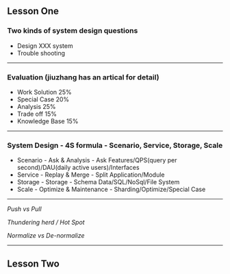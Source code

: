 ## **Lesson One**
### Two kinds of system design questions
 * Design XXX system
 * Trouble shooting
***
### Evaluation (jiuzhang has an artical for detail)
* Work Solution 25%
* Special Case 20%
* Analysis 25%
* Trade off 15%
* Knowledge Base 15%
***
### System Design - 4S formula - Scenario, Service, Storage, Scale
* Scenario - Ask & Analysis - Ask Features/QPS(query per second)/DAU(daily active users)/Interfaces
* Service - Replay & Merge - Split Application/Module
* Storage - Storage - Schema Data/SQL/NoSql/File System
* Scale - Optimize & Maintenance - Sharding/Optimize/Special Case
***
*Push vs Pull*

*Thundering herd / Hot Spot*

*Normalize vs De-normalize*

***

## **Lesson Two**
